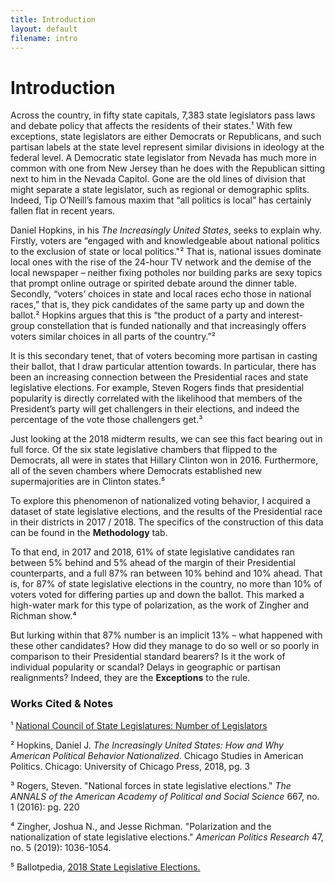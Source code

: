 ```yaml
---
title: Introduction
layout: default
filename: intro
--- 
```


# Introduction

Across the country, in fifty state capitals, 7,383 state legislators pass laws and debate policy that affects the residents of their states.¹ With few exceptions, state legislators are either Democrats or Republicans, and such partisan labels at the state level represent similar divisions in ideology at the federal level. A Democratic state legislator from Nevada has much more in common with one from New Jersey than he does with the Republican sitting next to him in the Nevada Capitol. Gone are the old lines of division that might separate a state legislator, such as regional or demographic splits. Indeed, Tip O’Neill’s famous maxim that “all politics is local” has certainly fallen flat in recent years. 

Daniel Hopkins, in his _The Increasingly United States_, seeks to explain why. Firstly, voters are “engaged with and knowledgeable about national politics to the exclusion of state or local politics."² That is, national issues dominate local ones with the rise of the 24-hour TV network and the demise of the local newspaper – neither fixing potholes nor building parks are sexy topics that prompt online outrage or spirited debate around the dinner table. Secondly, “voters’ choices in state and local races echo those in national races,” that is, they pick candidates of the same party up and down the ballot.² Hopkins argues that this is “the product of a party and interest-group constellation that is funded nationally and that increasingly offers voters similar choices in all parts of the country.”² 

It is this secondary tenet, that of voters becoming more partisan in casting their ballot, that I draw particular attention towards. In particular, there has been an increasing connection between the Presidential races and state legislative elections. For example, Steven Rogers finds that presidential popularity is directly correlated with the likelihood that members of the President’s party will get challengers in their elections, and indeed the percentage of the vote those challengers get.³ 

Just looking at the 2018 midterm results, we can see this fact bearing out in full force. Of the six state legislative chambers that flipped to the Democrats, all were in states that Hillary Clinton won in 2016. Furthermore, all of the seven chambers where Democrats established new supermajorities are in Clinton states.⁵

To explore this phenomenon of nationalized voting behavior, I acquired a dataset of state legislative elections, and the results of the Presidential race in their districts in 2017 / 2018. The specifics of the construction of this data can be found in the **Methodology** tab.

To that end, in 2017 and 2018, 61% of state legislative candidates ran between 5% behind and 5% ahead of the margin of their Presidential counterparts, and a full 87% ran between 10% behind and 10% ahead. That is, for 87% of state legislative elections in the country, no more than 10% of voters voted for differing parties up and down the ballot. This marked a high-water mark for this type of polarization, as the work of Zingher and Richman show.⁴ 

But lurking within that 87% number is an implicit 13% – what happened with these other candidates? How did they manage to do so well or so poorly in comparison to their Presidential standard bearers? Is it the work of individual popularity or scandal? Delays in geographic or partisan realignments? Indeed, they are the **Exceptions** to the rule. 


### Works Cited & Notes

¹ [National Council of State Legislatures: Number of Legislators](https://www.ncsl.org/research/about-state-legislatures/number-of-legislators-and-length-of-terms.aspx)

² Hopkins, Daniel J. _The Increasingly United States: How and Why American Political Behavior Nationalized_. Chicago Studies in American Politics. Chicago: University of Chicago Press, 2018, pg. 3 

³ Rogers, Steven. "National forces in state legislative elections." _The ANNALS of the American Academy of Political and Social Science_ 667, no. 1 (2016): pg. 220

⁴ Zingher, Joshua N., and Jesse Richman. "Polarization and the nationalization of state legislative elections." _American Politics Research_ 47, no. 5 (2019): 1036-1054.

⁵ Ballotpedia, [2018 State Legislative Elections.](https://ballotpedia.org/State_legislative_elections,_2018)


